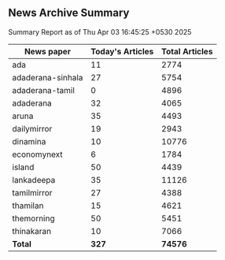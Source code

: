 <!-- @format -->
## News Archive Summary

Summary Report as of Thu Apr 03 16:45:25 +0530 2025

| News paper         | Today's Articles | Total Articles |
|--------------------|------------------|----------------|
| ada               | 11          | 2774        |
| adaderana-sinhala               | 27          | 5754        |
| adaderana-tamil               | 0          | 4896        |
| adaderana               | 32          | 4065        |
| aruna               | 35          | 4493        |
| dailymirror               | 19          | 2943        |
| dinamina               | 10          | 10776        |
| economynext               | 6          | 1784        |
| island               | 50          | 4439        |
| lankadeepa               | 35          | 11126        |
| tamilmirror               | 27          | 4388        |
| thamilan               | 15          | 4621        |
| themorning               | 50          | 5451        |
| thinakaran               | 10          | 7066        |
| **Total**          | **327**      | **74576** |

